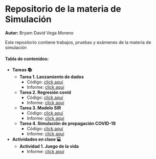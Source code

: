 # Repositorio de la materia de Simulación
<strong>Autor:</strong> Bryam David Vega Moreno

Este repositorio contiene trabajos, pruebas y exámenes de la materia de simulación



#### Tabla de contenidos:

<ul>
  <li>
    <strong >Tareas 📚</strong>
    <ul>
      <li>
        <strong>Tarea 1. Lanzamiento de dados </strong>
        <ul>
          <li>Código:  <a href = "https://github.com/bvegaM/simulacion_vega_bryam/blob/master/tarea_1_dados_simulacion/">click aquí</a> </li>
           <li>Informe: <a href = "https://github.com/bvegaM/simulacion_vega_bryam/blob/master/tarea_1_dados_simulacion/informe.pdf">click aquí</a> </li> 
        </ul>
      </li>
      <li>
        <strong>Tarea 2. Regresión covid</strong>
        <ul>
          <li>Código:  <a href = "https://github.com/bvegaM/simulacion_vega_bryam/tree/master/tarea_2_regression_covid">click aquí</a> </li>
           <li>Informe: <a href = "https://github.com/bvegaM/simulacion_vega_bryam/blob/master/tarea_2_regression_covid/informe.pdf">click aquí</a> </li> 
        </ul>
      </li>
      <li>
        <strong>Tarea 3. Modelo SIR</strong>
        <ul>
          <li>Código:  <a href = "https://github.com/bvegaM/simulacion_vega_bryam/blob/master/tarea_3_simulacion_sir/informe.ipynb">click aquí</a> </li>
           <li>Informe: <a href = "https://github.com/bvegaM/simulacion_vega_bryam/blob/master/tarea_3_simulacion_sir/informe.pdf">click aquí</a> </li> 
        </ul>
      </li>
      <li>
        <strong>Tarea 4. Simulación de propagación COVID-19</strong>
        <ul>
          <li>Código:  <a href = "https://github.com/bvegaM/simulacion_vega_bryam/blob/master/tarea_4_propagacion_covid/simulation.py">click aquí</a> </li>
           <li>Informe: <a href = "https://github.com/bvegaM/simulacion_vega_bryam/blob/master/tarea_4_propagacion_covid/informe.pdf">click aquí</a> </li> 
        </ul>
      </li>
    </ul>
  </li>
  <li>
    <strong>Actividades en clase 💻</strong>
    <ul>
      <li>
        <strong>Actividad 1. Juego de la vida</strong>
        <ul>
          <li>Informe: <a href = "https://github.com/bvegaM/simulacion_vega_bryam/blob/master/actividades_clase/actividad_1_juego_de_la_vida/informe.pdf">click aquí</a> </li> 
        </ul>
      </li>
    </ul>
  </li>
</ul>
